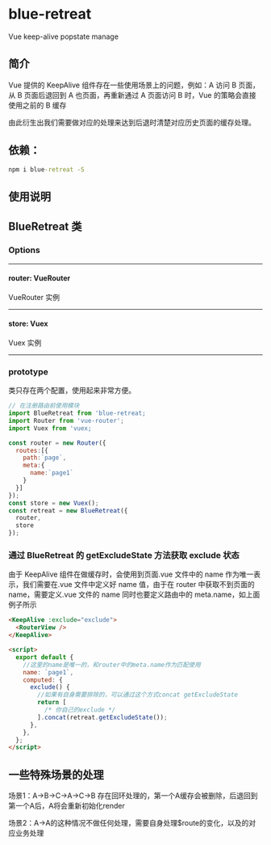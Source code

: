 # blue-retreat

Vue keep-alive popstate manage

## 简介

Vue 提供的 KeepAlive 组件存在一些使用场景上的问题，例如：A 访问 B 页面，从 B 页面后退回到 A 也页面，再重新通过 A 页面访问 B 时，Vue 的策略会直接使用之前的 B 缓存

由此衍生出我们需要做对应的处理来达到后退时清楚对应历史页面的缓存处理。

## 依赖：

```cmd
npm i blue-retreat -S
```

## 使用说明

## BlueRetreat 类

### Options

---

#### router: VueRouter

VueRouter 实例

---

#### store: Vuex

Vuex 实例

---

### prototype


类只存在两个配置，使用起来非常方便。

```javascript
// 在注册路由前使用模块
import BlueRetreat from 'blue-retreat;
import Router from 'vue-router';
import Vuex from 'vuex;

const router = new Router({
  routes:[{
    path:`page`,
    meta:{
      name:`page1`
    }
  }]
});
const store = new Vuex();
const retreat = new BlueRetreat({
  router,
  store
});
```

### 通过 BlueRetreat 的 getExcludeState 方法获取 exclude 状态

由于 KeepAlive 组件在做缓存时，会使用到页面.vue 文件中的 name 作为唯一表示，我们需要在.vue 文件中定义好 name 值，由于在 router 中获取不到页面的name，需要定义.vue 文件的 name 同时也要定义路由中的 meta.name，如上面例子所示

```html
<KeepAlive :exclude="exclude">
  <RouterView />
</KeepAlive>

<script>
  export default {
    //这里的name是唯一的，和router中的meta.name作为匹配使用
    name: `page1`,
    computed: {
      exclude() {
        //如果有自身需要排除的，可以通过这个方式concat getExcludeState
        return [
          /* 你自己的exclude */
        ].concat(retreat.getExcludeState());
      },
    },
  };
</script>
```

## 一些特殊场景的处理

场景1：A->B->C->A->C->B 存在回环处理的，第一个A缓存会被删除，后退回到第一个A后，A将会重新初始化render

场景2：A->A的这种情况不做任何处理，需要自身处理$route的变化，以及的对应业务处理
